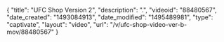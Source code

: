 {
    "title": "UFC Shop Version 2",
    "description": ".",
    "videoid": "88480567",
    "date_created": "1493084913",
    "date_modified": "1495489981",
    "type": "captivate",
    "layout": "video",
    "url": "\/v\/ufc-shop-video-ver-b-mov\/88480567"
}
